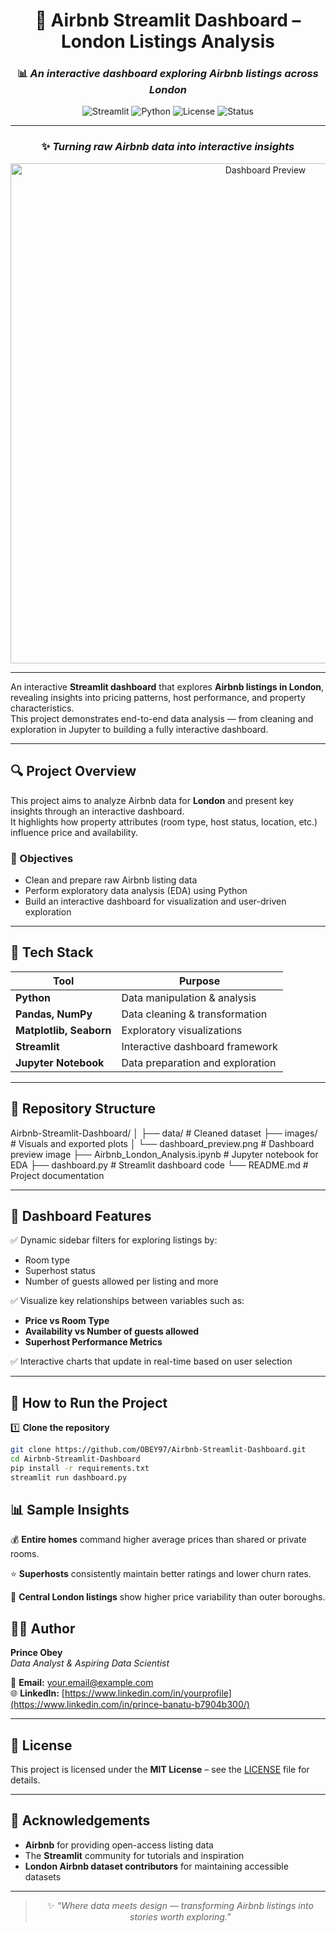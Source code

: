 <div align="center">

# 🏡 **Airbnb Streamlit Dashboard – London Listings Analysis**

### 📊 *An interactive dashboard exploring Airbnb listings across London*

![Streamlit](https://img.shields.io/badge/Built%20with-Streamlit-FF4B4B?logo=streamlit)
![Python](https://img.shields.io/badge/Python-3.9%2B-blue?logo=python)
![License](https://img.shields.io/badge/License-MIT-green)
![Status](https://img.shields.io/badge/Project%20Status-Active-success)

---
### ✨ *Turning raw Airbnb data into interactive insights*

<img src="images/dashboard_preview" alt="Dashboard Preview" width="800"/>

</div>

---

An interactive **Streamlit dashboard** that explores **Airbnb listings in London**, revealing insights into pricing patterns, host performance, and property characteristics.  
This project demonstrates end-to-end data analysis — from cleaning and exploration in Jupyter to building a fully interactive dashboard.

---

## 🔍 Project Overview
This project aims to analyze Airbnb data for **London** and present key insights through an interactive dashboard.  
It highlights how property attributes (room type, host status, location, etc.) influence price and availability.

### 🎯 Objectives
- Clean and prepare raw Airbnb listing data  
- Perform exploratory data analysis (EDA) using Python  
- Build an interactive dashboard for visualization and user-driven exploration  

---

## 🧠 Tech Stack
| Tool | Purpose |
|------|----------|
| **Python** | Data manipulation & analysis |
| **Pandas, NumPy** | Data cleaning & transformation |
| **Matplotlib, Seaborn** | Exploratory visualizations |
| **Streamlit** | Interactive dashboard framework |
| **Jupyter Notebook** | Data preparation and exploration |

---

## 📂 Repository Structure

Airbnb-Streamlit-Dashboard/
│
├── data/                            # Cleaned dataset
├── images/                          # Visuals and exported plots
│   └── dashboard_preview.png        # Dashboard preview image
├── Airbnb_London_Analysis.ipynb     # Jupyter notebook for EDA
├── dashboard.py                     # Streamlit dashboard code
└── README.md                        # Project documentation

---

## 🧭 Dashboard Features
✅ Dynamic sidebar filters for exploring listings by:
- Room type  
- Superhost status  
- Number of guests allowed per listing and more  

✅ Visualize key relationships between variables such as:
- **Price vs Room Type**  
- **Availability vs Number of guests allowed**  
- **Superhost Performance Metrics**  

✅ Interactive charts that update in real-time based on user selection

---

## 🚀 How to Run the Project

1️⃣ **Clone the repository**
```bash
git clone https://github.com/OBEY97/Airbnb-Streamlit-Dashboard.git
cd Airbnb-Streamlit-Dashboard
pip install -r requirements.txt
streamlit run dashboard.py

```

## 📊 **Sample Insights**

💰 **Entire homes** command higher average prices than shared or private rooms.  

⭐ **Superhosts** consistently maintain better ratings and lower churn rates.  

📍 **Central London listings** show higher price variability than outer boroughs.  


## 🧑‍💻 **Author**

**Prince Obey**  
_Data Analyst & Aspiring Data Scientist_  

📧 **Email:** [your.email@example.com](mailto:princeobey97@outlook.com)  
🌐 **LinkedIn:** [https://www.linkedin.com/in/yourprofile](https://www.linkedin.com/in/prince-banatu-b7904b300/)  

---

## 📄 **License**

This project is licensed under the **MIT License** – see the [LICENSE](LICENSE) file for details.

---

## 🙏 **Acknowledgements**

- **Airbnb** for providing open-access listing data  
- The **Streamlit** community for tutorials and inspiration  
- **London Airbnb dataset contributors** for maintaining accessible datasets  

---

<div align="center">

> ✨ *“Where data meets design — transforming Airbnb listings into stories worth exploring.”*

</div>
